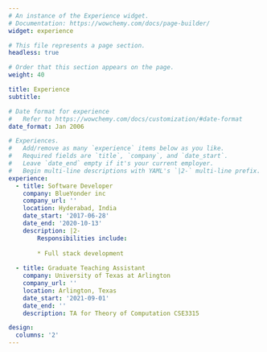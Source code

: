 ```yaml
---
# An instance of the Experience widget.
# Documentation: https://wowchemy.com/docs/page-builder/
widget: experience

# This file represents a page section.
headless: true

# Order that this section appears on the page.
weight: 40

title: Experience
subtitle:

# Date format for experience
#   Refer to https://wowchemy.com/docs/customization/#date-format
date_format: Jan 2006

# Experiences.
#   Add/remove as many `experience` items below as you like.
#   Required fields are `title`, `company`, and `date_start`.
#   Leave `date_end` empty if it's your current employer.
#   Begin multi-line descriptions with YAML's `|2-` multi-line prefix.
experience:
  - title: Software Developer
    company: BlueYonder inc
    company_url: ''
    location: Hyderabad, India
    date_start: '2017-06-28'
    date_end: '2020-10-13'
    description: |2-
        Responsibilities include:
        
        * Full stack development
        
  - title: Graduate Teaching Assistant
    company: University of Texas at Arlington
    company_url: ''
    location: Arlington, Texas
    date_start: '2021-09-01'
    date_end: ''
    description: TA for Theory of Computation CSE3315

design:
  columns: '2'
---
```

